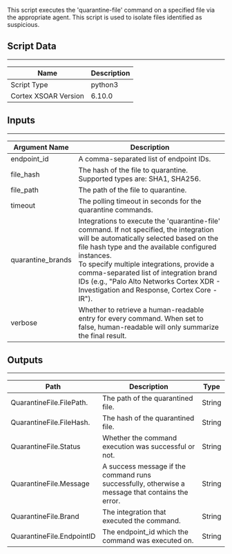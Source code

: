 This script executes the 'quarantine-file' command on a specified file via the appropriate agent. This script is used to isolate files identified as suspicious.

## Script Data

---

| **Name** | **Description** |
| --- | --- |
| Script Type | python3 |
| Cortex XSOAR Version | 6.10.0 |

## Inputs

---

| **Argument Name** | **Description** |
| --- | --- |
| endpoint_id | A comma-separated list of endpoint IDs. |
| file_hash | The hash of the file to quarantine. Supported types are: SHA1, SHA256. |
| file_path | The path of the file to quarantine. |
| timeout | The polling timeout in seconds for the quarantine commands. |
| quarantine_brands | Integrations to execute the 'quarantine-file' command. If not specified, the integration will be automatically selected based on the file hash type and the available configured instances.<br/>To specify multiple integrations, provide a comma-separated list of integration brand IDs \(e.g., "Palo Alto Networks Cortex XDR - Investigation and Response, Cortex Core - IR"\). |
| verbose | Whether to retrieve a human-readable entry for every command. When set to false, human-readable will only summarize the final result. |

## Outputs

---

| **Path** | **Description** | **Type** |
| --- | --- | --- |
| QuarantineFile.FilePath. | The path of the quarantined file. | String |
| QuarantineFile.FileHash. | The hash of the quarantined file. | String |
| QuarantineFile.Status | Whether the command execution was successful or not. | String |
| QuarantineFile.Message | A success message if the command runs successfully, otherwise a message that contains the error. | String |
| QuarantineFile.Brand | The integration that executed the command. | String |
| QuarantineFile.EndpointID | The endpoint_id which the command was executed on. | String |
